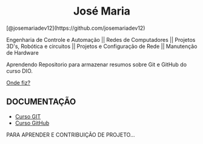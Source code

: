 <h1 align="center"> José Maria </h1>
[@josemariadev12](https://github.com/josemariadev12)

Engenharia de Controle e Automação || Redes de Computadores || Projetos 3D's, Robótica e circuitos || Projetos e Configuração de Rede || Manutenção de Hardware

Aprendendo Repositorio para armazenar resumos sobre Git e GitHub do curso DIO.

[Onde fiz?](https://readme.so/pt/editor)

## DOCUMENTAÇÃO

- [Curso GIT](https://www.dio.me)
- [Curso GitHub](https://www.dio.me)

PARA APRENDER E CONTRIBUIÇÃO DE PROJETO...
